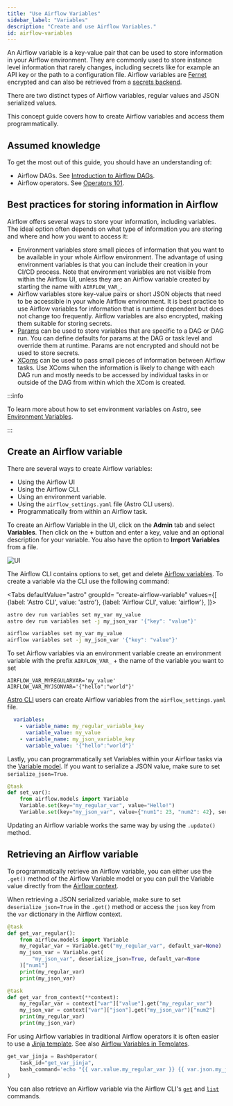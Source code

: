 ```yaml
---
title: "Use Airflow Variables"
sidebar_label: "Variables"
description: "Create and use Airflow Variables."
id: airflow-variables
---
```


An Airflow variable is a key-value pair that can be used to store information in your Airflow environment. They are commonly used to store instance level information that rarely changes, including secrets like for example an API key or the path to a configuration file. Airflow variables are [Fernet](https://github.com/fernet/spec/) encrypted and can also be retrieved from a [secrets backend](https://airflow.apache.org/docs/apache-airflow/stable/administration-and-deployment/security/secrets/secrets-backend/index.html).

There are two distinct types of Airflow variables, regular values and JSON serialized values. 

This concept guide covers how to create Airflow variables and access them programmatically.

## Assumed knowledge

To get the most out of this guide, you should have an understanding of:

- Airflow DAGs. See [Introduction to Airflow DAGs](dags.md).
- Airflow operators. See [Operators 101](what-is-an-operator.md).

## Best practices for storing information in Airflow

Airflow offers several ways to store your information, including variables. The ideal option often depends on what type of information you are storing and where and how you want to access it:

- Environment variables store small pieces of information that you want to be available in your whole Airflow environment. The advantage of using environment variables is that you can include their creation in your CI/CD process. Note that environment variables are not visible from within the Airflow UI, unless they are an Airflow variable created by starting the name with `AIRFLOW_VAR_`.
- Airflow variables store key-value pairs or short JSON objects that need to be accessible in your whole Airflow environment. It is best practice to use Airflow variables for information that is runtime dependent but does not change too frequently. Airflow variables are also encrypted, making them suitable for storing secrets.
- [Params](airflow-params.md) can be used to store variables that are specific to a DAG or DAG run. You can define defaults for params at the DAG or task level and override them at runtime. Params are not encrypted and should not be used to store secrets.
- [XComs](airflow-passing-data-between-tasks.md) can be used to pass small pieces of information between Airflow tasks. Use XComs when the information is likely to change with each DAG run and mostly needs to be accessed by individual tasks in or outside of the DAG from within which the XCom is created.

:::info

To learn more about how to set environment variables on Astro, see [Environment Variables](https://docs.astronomer.io/astro/environment-variables).

:::

## Create an Airflow variable

There are several ways to create Airflow variables:

- Using the Airflow UI
- Using the Airflow CLI.
- Using an environment variable.
- Using the `airflow_settings.yaml` file (Astro CLI users).
- Programmatically from within an Airflow task.

To create an Airflow Variable in the UI, click on the **Admin** tab and select **Variables**. Then click on the **+** button and enter a key, value and an optional description for your variable. You also have the option to **Import Variables** from a file.

![UI](/img/guides/airflow-variables_UI.png)

The Airflow CLI contains options to set, get and delete [Airflow variables](https://airflow.apache.org/docs/apache-airflow/stable/cli-and-env-variables-ref.html#variables). To create a variable via the CLI use the following command:

<Tabs
    defaultValue="astro"
    groupId= "create-airflow-variable"
    values={[
        {label: 'Astro CLI', value: 'astro'},
        {label: 'Airflow CLI', value: 'airflow'},
    ]}>
<TabItem value="astro">

```sh
astro dev run variables set my_var my_value
astro dev run variables set -j my_json_var '{"key": "value"}'
```

</TabItem>

<TabItem value="airflow">


```sh
airflow variables set my_var my_value
airflow variables set -j my_json_var '{"key": "value"}'
```

</TabItem>

</Tabs>

To set Airflow variables via an environment variable create an environment variable with the prefix `AIRFLOW_VAR_` + the name of the variable you want to set

```text
AIRFLOW_VAR_MYREGULARVAR='my_value'
AIRFLOW_VAR_MYJSONVAR='{"hello":"world"}'
```

[Astro CLI](https://docs.astronomer.io/astro/cli/install-cli) users can create Airflow variables from the `airflow_settings.yaml` file. 

```yaml
  variables:
    - variable_name: my_regular_variable_key
      variable_value: my_value
    - variable_name: my_json_variable_key
      variable_value: '{"hello":"world"}'
```

Lastly, you can programmatically set Variables within your Airflow tasks via the [Variable model](https://airflow.apache.org/docs/apache-airflow/stable/_api/airflow/models/variable/index.html#module-airflow.models.variable). If you want to serialize a JSON value, make sure to set `serialize_json=True`.

```python
@task
def set_var():
    from airflow.models import Variable
    Variable.set(key="my_regular_var", value="Hello!")
    Variable.set(key="my_json_var", value={"num1": 23, "num2": 42}, serialize_json=True)
```

Updating an Airflow variable works the same way by using the `.update()` method.

## Retrieving an Airflow variable

To programmatically retrieve an Airflow variable, you can either use the `.get()` method of the Airflow Variable model or you can pull the Variable value directly from the [Airflow context](airflow-context).

When retrieving a JSON serialized variable, make sure to set `deserialize_json=True` in the `.get()` method or access the `json` key from the `var` dictionary in the Airflow context.

```python
@task
def get_var_regular():
    from airflow.models import Variable
    my_regular_var = Variable.get("my_regular_var", default_var=None)
    my_json_var = Variable.get(
        "my_json_var", deserialize_json=True, default_var=None
    )["num1"]
    print(my_regular_var)
    print(my_json_var)

@task
def get_var_from_context(**context):
    my_regular_var = context["var"]["value"].get("my_regular_var")
    my_json_var = context["var"]["json"].get("my_json_var")["num2"]
    print(my_regular_var)
    print(my_json_var)
```

For using Airflow variables in traditional Airflow operators it is often easier to use a [Jinja template](templating.md). See also [Airflow Variables in Templates](https://airflow.apache.org/docs/apache-airflow/stable/templates-ref.html#airflow-variables-in-templates).

```python
get_var_jinja = BashOperator(
    task_id="get_var_jinja",
    bash_command='echo "{{ var.value.my_regular_var }} {{ var.json.my_json_var.num2 }}"',
)
```

You can also retrieve an Airflow variable via the Airflow CLI's [`get`](https://airflow.apache.org/docs/apache-airflow/stable/cli-and-env-variables-ref.html#get_repeat3) and [`list`](https://airflow.apache.org/docs/apache-airflow/stable/cli-and-env-variables-ref.html#list_repeat8) commands. 